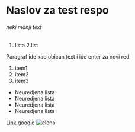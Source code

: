 # Naslov za test respo
###### neki manji text
1. lista
 2.list
 
Paragraf ide kao obican text
 i ide enter za novi red

1. item1
2. item2
3. item3

 * Neuredjena lista 
* Neuredjena lista 
* Neuredjena lista 
* Neuredjena lista 

[ Link google](https://www.google.com)
![elena](https://www.it-akademija.com/akcija/postani-i-ti/images/elena.jpg)